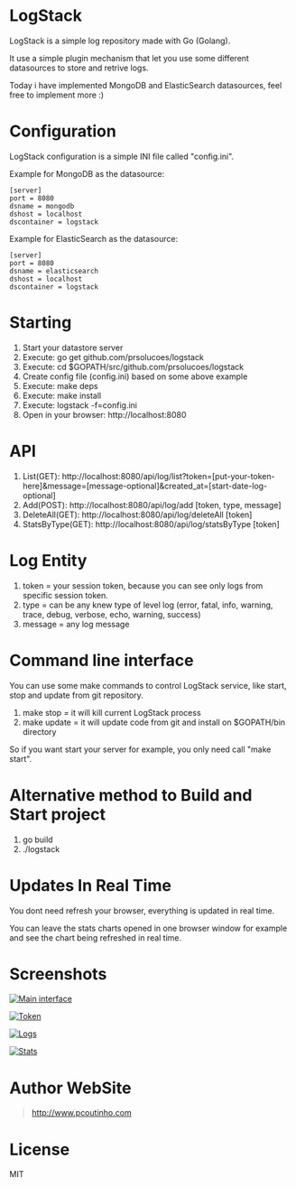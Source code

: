 # LogStack

LogStack is a simple log repository made with Go (Golang).

It use a simple plugin mechanism that let you use some different datasources to store and retrive logs.

Today i have implemented MongoDB and ElasticSearch datasources, feel free to implement more :)

# Configuration

LogStack configuration is a simple INI file called "config.ini".

Example for MongoDB as the datasource:

```
[server]
port = 8080
dsname = mongodb
dshost = localhost
dscontainer = logstack
```

Example for ElasticSearch as the datasource:

```
[server]
port = 8080
dsname = elasticsearch
dshost = localhost
dscontainer = logstack
```

# Starting

1. Start your datastore server
2. Execute: go get github.com/prsolucoes/logstack  
3. Execute: cd $GOPATH/src/github.com/prsolucoes/logstack  
4. Create config file (config.ini) based on some above example  
5. Execute: make deps  
6. Execute: make install  
7. Execute: logstack -f=config.ini
8. Open in your browser: http://localhost:8080  

# API

1. List(GET): http://localhost:8080/api/log/list?token=[put-your-token-here]&message=[message-optional]&created_at=[start-date-log-optional]
2. Add(POST): http://localhost:8080/api/log/add   [token, type, message]
3. DeleteAll(GET): http://localhost:8080/api/log/deleteAll   [token]
4. StatsByType(GET): http://localhost:8080/api/log/statsByType   [token]

# Log Entity

1. token = your session token, because you can see only logs from specific session token.
2. type = can be any knew type of level log (error, fatal, info, warning, trace, debug, verbose, echo, warning, success)
3. message = any log message

# Command line interface

You can use some make commands to control LogStack service, like start, stop and update from git repository.

1. make stop   = it will kill current LogStack process
2. make update = it will update code from git and install on $GOPATH/bin directory

So if you want start your server for example, you only need call "make start".

# Alternative method to Build and Start project

1. go build
2. ./logstack

# Updates In Real Time

You dont need refresh your browser, everything is updated in real time. 

You can leave the stats charts opened in one browser window for example and see the chart being refreshed in real time.  

# Screenshots

[![Main interface](https://github.com/prsolucoes/logstack/raw/master/screenshots/logstack1.png)](http://github.com/prsolucoes/logstack)

[![Token](https://github.com/prsolucoes/logstack/raw/master/screenshots/logstack2.png)](http://github.com/prsolucoes/logstack)

[![Logs](https://github.com/prsolucoes/logstack/raw/master/screenshots/logstack3.png)](http://github.com/prsolucoes/logstack)

[![Stats](https://github.com/prsolucoes/logstack/raw/master/screenshots/logstack4.png)](http://github.com/prsolucoes/logstack)

# Author WebSite

> http://www.pcoutinho.com

# License

MIT

